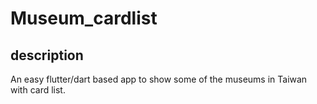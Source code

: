 # Museum_cardlist
## description

An easy flutter/dart based app to show some of the museums in Taiwan with card list.
